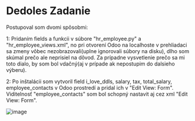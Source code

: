 # Dedoles Zadanie 
Postupoval som dvomi spôsobmi:

1: Pridaním fields a funkcii v súbore "hr_employee.py" a "hr_employee_views.xml", no pri otvorení Odoo na localhoste v prehliadaci sa zmeny vôbec nezobrazovali(uplne ignorovali súbory na disku), dlho som skúmal prečo ale neprisiel na dôvod. Za prípadne vysvetlenie prečo sa mi toto dialo, by som bol vdačný(aj v prípade ak nepostupim do dalsieho výberu).     

2: Po inštalácii som vytvoril field i_love_ddls, salary, tax, total_salary, employee_contacts v Odoo prostredí a pridal ich v "Edit View: Form". Viditelnosť "employee_contacts"  som bol schopný nastavit aj cez xml "Edit View: Form".  

![image](https://user-images.githubusercontent.com/70539776/123003905-2d267080-d3b4-11eb-9fa0-c6d2218c068e.png)


